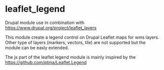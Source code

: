 # leaflet_legend
Drupal module use in combination with https://www.drupal.org/project/leaflet_layers

This module create a legend control on Drupal Leaflet maps for wms layers. Other type of layers (markers, vectors, tile) are not supported but the module can be easly extended.

The js part of the leaflet legend module is mainly inspired by the  https://github.com/ptma/Leaflet.Legend
